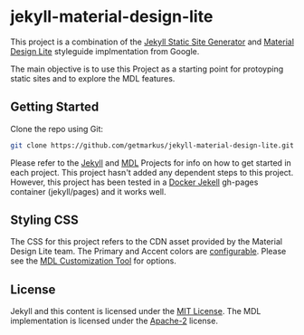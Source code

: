 # jekyll-material-design-lite

This project is a combination of the [Jekyll Static Site Generator](https://github.com/jekyll/jekyll) and [Material Design Lite](https://github.com/google/material-design-lite) styleguide implmentation from Google.

The main objective is to use this Project as a starting point for protoyping static sites and to explore the MDL features.

## Getting Started

Clone the repo using Git:

``` bash
git clone https://github.com/getmarkus/jekyll-material-design-lite.git
```

Please refer to the [Jekyll](https://github.com/jekyll/jekyll) and [MDL](https://github.com/google/material-design-lite) Projects for info on how to get started in each project. This project hasn't added any dependent steps to this project. However, this project has been tested in a [Docker Jekell](https://github.com/jekyll/docker-jekyll) gh-pages container (jekyll/pages) and it works well.

## Styling CSS
The CSS for this project refers to the CDN asset provided by the Material Design Lite team. The Primary and Accent colors are [configurable](https://github.com/getmarkus/jekyll-material-design-lite/blob/master/_config.yml). Please see the [MDL Customization Tool](http://www.getmdl.io/customize/index.html) for options.

## License
Jekyll and this content is licensed under the [MIT License](https://github.com/getmarkus/jekyll-material-design-lite/blob/master/LICENSE). The MDL implementation is licensed under the [Apache-2](https://github.com/google/material-design-lite/blob/master/LICENSE) license.

